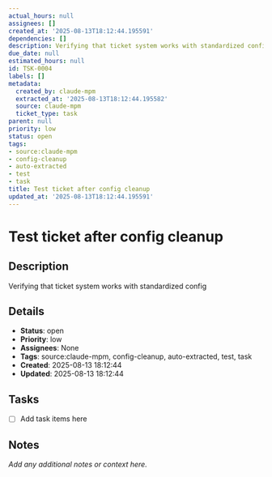 ```yaml
---
actual_hours: null
assignees: []
created_at: '2025-08-13T18:12:44.195591'
dependencies: []
description: Verifying that ticket system works with standardized config
due_date: null
estimated_hours: null
id: TSK-0004
labels: []
metadata:
  created_by: claude-mpm
  extracted_at: '2025-08-13T18:12:44.195582'
  source: claude-mpm
  ticket_type: task
parent: null
priority: low
status: open
tags:
- source:claude-mpm
- config-cleanup
- auto-extracted
- test
- task
title: Test ticket after config cleanup
updated_at: '2025-08-13T18:12:44.195591'
---
```


# Test ticket after config cleanup

## Description
Verifying that ticket system works with standardized config

## Details
- **Status**: open
- **Priority**: low
- **Assignees**: None
- **Tags**: source:claude-mpm, config-cleanup, auto-extracted, test, task
- **Created**: 2025-08-13 18:12:44
- **Updated**: 2025-08-13 18:12:44

## Tasks
- [ ] Add task items here

## Notes
_Add any additional notes or context here._
